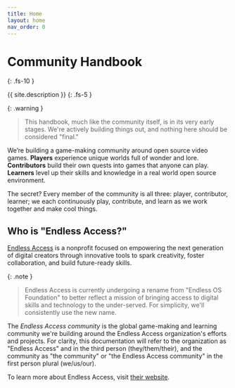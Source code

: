 ```yaml
---
title: Home
layout: home
nav_order: 0
---
```


# Community Handbook
{: .fs-10 }

{{ site.description }}
{: .fs-5 }

{: .warning }
>This handbook, much like the community itself, is in its very early stages. We're actively building things out, and nothing here should be considered "final."

We’re building a game-making community around open source video games. **Players** experience unique worlds full of wonder and lore. **Contributors** build their own quests into games that anyone can play. **Learners** level up their skills and knowledge in a real world open source environment.

The secret? Every member of the community is all three: player, contributor, learner; we each continuously play, contribute, and learn as we work together and make cool things. 

## Who is "Endless Access?"

[Endless Access] is a nonprofit focused on empowering the next generation of digital creators through innovative tools to spark creativity, foster collaboration, and build future-ready skills. 

{: .note }
>Endless Access is currently undergoing a rename from "Endless OS Foundation" to better reflect a mission of bringing access to digital skills and technology to the under-served. For simplicity, we'll consistently use the new name.

The _Endless Access community_ is the global game-making and learning community we're building around the Endless Access organization's efforts and projects. For clarity, this documentation will refer to the organization as "Endless Access" and in the third person (they/them/their), and the community as "the community" or "the Endless Access community" in the first person plural (we/us/our).

To learn more about Endless Access, visit [their website][Endless Access].

[Endless Access]: https://www.endlessos.org/
